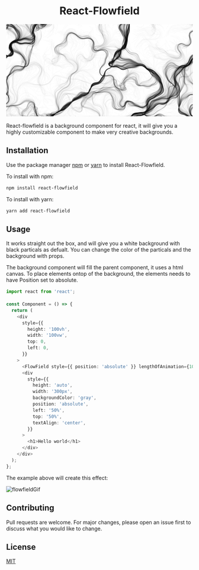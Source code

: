 <div align="center"><h1>React-Flowfield</h1></div>

![flowfieldPicture](example\pictures\flowfield.png 'head-img')

React-flowfield is a background component for react, it will give you a highly customizable component to make very creative backgrounds.

## Installation

Use the package manager [npm](https://npmjs.com) or [yarn](https://yarnpkg.com/) to install React-Flowfield.

To install with npm:

```bash
npm install react-flowfield
```

To install with yarn:

```bash
yarn add react-flowfield
```

## Usage

It works straight out the box, and will give you a white background with black particals as defualt. You can change the color of the particals and the background with props.

The background component will fill the parent component, it uses a html canvas. To place elements ontop of the background, the elements needs to have Position set to absolute.

```ts
import react from 'react';

const Component = () => {
  return (
    <div
      style={{
        height: '100vh',
        width: '100vw',
        top: 0,
        left: 0,
      }}
    >
      <FlowField style={{ position: 'absolute' }} lengthOfAnimation={1000} />
      <div
        style={{
          height: 'auto',
          width: '300px',
          backgroundColor: 'gray',
          position: 'absolute',
          left: '50%',
          top: '50%',
          textAlign: 'center',
        }}
      >
        <h1>Hello world</h1>
      </div>
    </div>
  );
};
```

The example above will create this effect:

![flowfieldGif](example/pictures/FlowFieldGif.gif 'Gif')

## Contributing

Pull requests are welcome. For major changes, please open an issue first to discuss what you would like to change.

## License

[MIT](https://choosealicense.com/licenses/mit/)
